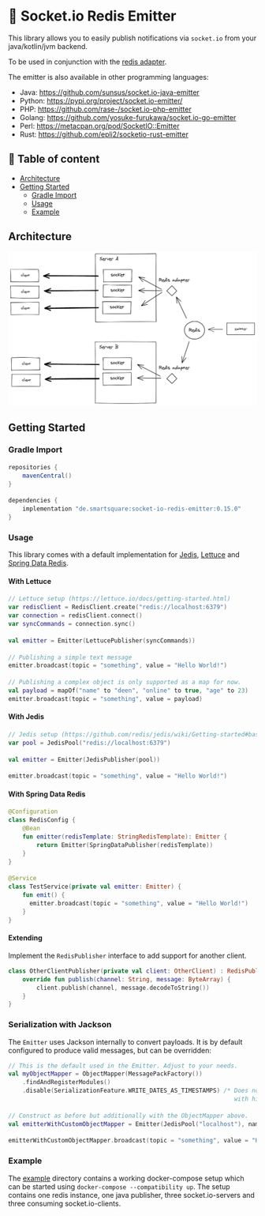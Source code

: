 # :construction: Socket.io Redis Emitter

This library allows you to easily publish notifications via `socket.io` from your java/kotlin/jvm backend.

To be used in conjunction with the [redis adapter](https://socket.io/docs/v4/redis-adapter/).

The emitter is also available in other programming languages:

- Java: https://github.com/sunsus/socket.io-java-emitter
- Python: https://pypi.org/project/socket.io-emitter/
- PHP: https://github.com/rase-/socket.io-php-emitter
- Golang: https://github.com/yosuke-furukawa/socket.io-go-emitter
- Perl: https://metacpan.org/pod/SocketIO::Emitter
- Rust: https://github.com/epli2/socketio-rust-emitter

## :bookmark_tabs: Table of content

- [Architecture](#architecture)
- [Getting Started](#getting-started)
    * [Gradle Import](#gradle-import)
    * [Usage](#usage)
    * [Example](#example)

## Architecture

![](docs/architecture.png)

## Getting Started

### Gradle Import

```groovy
repositories {
    mavenCentral()
}

dependencies {
    implementation "de.smartsquare:socket-io-redis-emitter:0.15.0"
}
```

### Usage

This library comes with a default implementation
for [Jedis](https://github.com/redis/jedis), [Lettuce](https://lettuce.io/)
and [Spring Data Redis](https://spring.io/projects/spring-data-redis/).

#### With Lettuce

```kotlin
// Lettuce setup (https://lettuce.io/docs/getting-started.html)
var redisClient = RedisClient.create("redis://localhost:6379")
var connection = redisClient.connect()
var syncCommands = connection.sync()

val emitter = Emitter(LettucePublisher(syncCommands))

// Publishing a simple text message
emitter.broadcast(topic = "something", value = "Hello World!")

// Publishing a complex object is only supported as a map for now.
val payload = mapOf("name" to "deen", "online" to true, "age" to 23)
emitter.broadcast(topic = "something", value = payload)
```

#### With Jedis

```kotlin
// Jedis setup (https://github.com/redis/jedis/wiki/Getting-started#basic-usage-example)
var pool = JedisPool("redis://localhost:6379")

val emitter = Emitter(JedisPublisher(pool))

emitter.broadcast(topic = "something", value = "Hello World!")
```

#### With Spring Data Redis

```kotlin
@Configuration
class RedisConfig {
    @Bean
    fun emitter(redisTemplate: StringRedisTemplate): Emitter {
        return Emitter(SpringDataPublisher(redisTemplate))
    }
}

@Service
class TestService(private val emitter: Emitter) {
    fun emit() {
      emitter.broadcast(topic = "something", value = "Hello World!")
    }
}
```

#### Extending

Implement the `RedisPublisher` interface to add support for another client.

```kotlin
class OtherClientPublisher(private val client: OtherClient) : RedisPublisher {
    override fun publish(channel: String, message: ByteArray) {
        client.publish(channel, message.decodeToString())
    }
}
```

### Serialization with Jackson

The `Emitter` uses Jackson internally to convert payloads. It is by default configured to produce valid messages, but
can be overridden:

```kotlin
// This is the default used in the Emitter. Adjust to your needs.
val myObjectMapper = ObjectMapper(MessagePackFactory())
    .findAndRegisterModules()
    .disable(SerializationFeature.WRITE_DATES_AS_TIMESTAMPS) /* Does not work without for date times 
                                                                with high precision. */

// Construct as before but additionally with the ObjectMapper above.
val emitterWithCustomObjectMapper = Emitter(JedisPool("localhost"), namespace = "/", objectMapper = myObjectMapper)

emitterWithCustomObjectMapper.broadcast(topic = "something", value = "Hello World!")
```

### Example

The [example](example) directory contains a working docker-compose setup which can be started
using `docker-compose --compatibility up`. The setup contains one redis instance, one java publisher, three
socket.io-servers and three consuming socket.io-clients.
